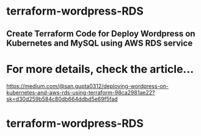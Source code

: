 # terraform-wordpress-RDS
## Create Terraform Code for Deploy Wordpress on Kubernetes and MySQL using AWS RDS service
# For more details, check the article...
https://medium.com/@san.gupta0312/deploying-wordpress-on-kubernetes-and-aws-rds-using-terraform-98ca2981ae22?sk=d30d259b584c80db664ddbd5e69f5fad
# terraform-wordpress-RDS
